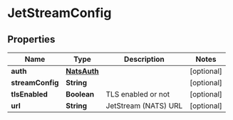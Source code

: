 

# JetStreamConfig


## Properties

| Name | Type | Description | Notes |
|------------ | ------------- | ------------- | -------------|
|**auth** | [**NatsAuth**](NatsAuth.md) |  |  [optional] |
|**streamConfig** | **String** |  |  [optional] |
|**tlsEnabled** | **Boolean** | TLS enabled or not |  [optional] |
|**url** | **String** | JetStream (NATS) URL |  [optional] |



